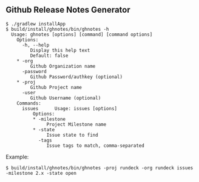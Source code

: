 Github Release Notes Generator
----------

    $ ./gradlew installApp
    $ build/install/ghnotes/bin/ghnotes -h
      Usage: ghnotes [options] [command] [command options]
        Options:
          -h, --help
             Display this help text
             Default: false
        * -org
             Github Organization name
          -password
             Github Password/authkey (optional)
        * -proj
             Github Project name
          -user
             Github Username (optional)
        Commands:
          issues      Usage: issues [options]
              Options:
              * -milestone
                   Project Milestone name
              * -state
                   Issue state to find
                -tags
                   Issue tags to match, comma-separated

Example:

    $ build/install/ghnotes/bin/ghnotes -proj rundeck -org rundeck issues -milestone 2.x -state open
